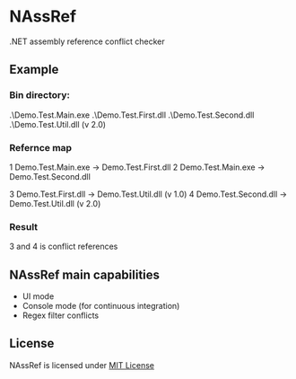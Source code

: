 NAssRef
=======

.NET assembly reference conflict checker

## Example

### Bin directory:
.\Demo.Test.Main.exe
.\Demo.Test.First.dll
.\Demo.Test.Second.dll
.\Demo.Test.Util.dll (v 2.0)

### Refernce map

1 Demo.Test.Main.exe -> Demo.Test.First.dll
2 Demo.Test.Main.exe -> Demo.Test.Second.dll

3 Demo.Test.First.dll -> Demo.Test.Util.dll (v 1.0)
4 Demo.Test.Second.dll -> Demo.Test.Util.dll (v 2.0)

### Result
3 and 4 is conflict references

## NAssRef main capabilities
- UI mode
- Console mode (for continuous integration)
- Regex filter conflicts

## License
NAssRef is licensed under [MIT License](http://en.wikipedia.org/wiki/MIT_License)
